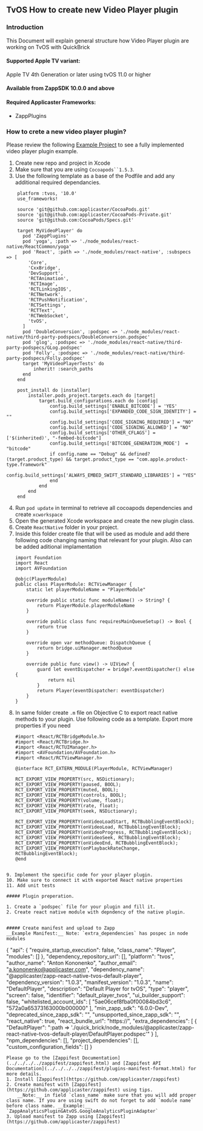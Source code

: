## TvOS How to create new Video Player plugin

### Introduction
This Document will explain general structure how Video Player plugin are working on TvOS with QuickBrick

#### Supported Apple TV variant:
Apple TV 4th Generation or later using tvOS 11.0 or higher

#### Available from ZappSDK 10.0.0 and above

#### Required Applicaster Frameworks:

* ZappPlugins

### How to crete a new video player plugin?

Please review the following [Example Project](https://github.com/applicaster/DefaultPlayer-tvOS) to see a fully implemented video player plugin example.

1. Create new repo and project in Xcode
2. Make sure that you are using `Cocoapods``1.5.3`.
3. Use the following template as a base of the Podfile and add any additional required dependancies.
```
    platform :tvos, '10.0'
    use_frameworks!

    source 'git@github.com:applicaster/CocoaPods.git'
    source 'git@github.com:applicaster/CocoaPods-Private.git'
    source 'git@github.com:CocoaPods/Specs.git'

    target MyVideoPlayer' do
      pod 'ZappPlugins'
      pod 'yoga', :path => './node_modules/react-native/ReactCommon/yoga'
      pod 'React', :path => './node_modules/react-native', :subspecs => [
        'Core',
        'CxxBridge',
        'DevSupport',
        'RCTAnimation',
        'RCTImage',
        'RCTLinkingIOS',
        'RCTNetwork',
        'RCTPushNotification',
        'RCTSettings',
        'RCTText',
        'RCTWebSocket',
        'tvOS',
      ]
      pod 'DoubleConversion', :podspec => './node_modules/react-native/third-party-podspecs/DoubleConversion.podspec'
      pod 'glog', :podspec => './node_modules/react-native/third-party-podspecs/GLog.podspec'
      pod 'Folly', :podspec => './node_modules/react-native/third-party-podspecs/Folly.podspec'
      target 'MyVideoPlayerTests' do
          inherit! :search_paths
      end
    end

    post_install do |installer|
        installer.pods_project.targets.each do |target|
            target.build_configurations.each do |config|
                config.build_settings['ENABLE_BITCODE'] = 'YES'
                config.build_settings['EXPANDED_CODE_SIGN_IDENTITY'] = ""
                config.build_settings['CODE_SIGNING_REQUIRED'] = "NO"
                config.build_settings['CODE_SIGNING_ALLOWED'] = "NO"
                config.build_settings['OTHER_CFLAGS'] = ['$(inherited)', "-fembed-bitcode"]
                config.build_settings['BITCODE_GENERATION_MODE']  = "bitcode"
                if config.name == "Debug" && defined?(target.product_type) && target.product_type == "com.apple.product-type.framework"
                    config.build_settings['ALWAYS_EMBED_SWIFT_STANDARD_LIBRARIES'] = "YES"
                end
            end
        end
    end
```

4. Run `pod update` in terminal to retrieve all cocoapods dependencies and create `xcworkspace`
5. Open the generated Xcode workspace and create the new plugin class.
6. Create `ReactNative` folder in your project.
7. Inside this folder create file that will be used as module and add there following code changing naming that relevant for your plugin. Also can be added aditional implamentation
    ```
    import Foundation
    import React
    import AVFoundation

    @objc(PlayerModule)
    public class PlayerModule: RCTViewManager {
        static let playerModuleName = "PlayerModule"

        override public static func moduleName() -> String? {
            return PlayerModule.playerModuleName
        }

        override public class func requiresMainQueueSetup() -> Bool {
            return true
        }

        override open var methodQueue: DispatchQueue {
            return bridge.uiManager.methodQueue
        }

        override public func view() -> UIView? {
            guard let eventDispatcher = bridge?.eventDispatcher() else {
                return nil
            }
            return Player(eventDispatcher: eventDispatcher)
        }
    }
    ```
8. In same folder create `.m` file on Objective C to export react native methods to your plugin. Use following code as a template. Export more properties if you need
    ```
    #import <React/RCTBridgeModule.h>
    #import <React/RCTBridge.h>
    #import <React/RCTUIManager.h>
    #import <AVFoundation/AVFoundation.h>
    #import <React/RCTViewManager.h>

    @interface RCT_EXTERN_MODULE(PlayerModule, RCTViewManager)

    RCT_EXPORT_VIEW_PROPERTY(src, NSDictionary);
    RCT_EXPORT_VIEW_PROPERTY(paused, BOOL);
    RCT_EXPORT_VIEW_PROPERTY(muted, BOOL);
    RCT_EXPORT_VIEW_PROPERTY(controls, BOOL);
    RCT_EXPORT_VIEW_PROPERTY(volume, float);
    RCT_EXPORT_VIEW_PROPERTY(rate, float);
    RCT_EXPORT_VIEW_PROPERTY(seek, NSDictionary);

    RCT_EXPORT_VIEW_PROPERTY(onVideoLoadStart, RCTBubblingEventBlock);
    RCT_EXPORT_VIEW_PROPERTY(onVideoLoad, RCTBubblingEventBlock);
    RCT_EXPORT_VIEW_PROPERTY(onVideoProgress, RCTBubblingEventBlock);
    RCT_EXPORT_VIEW_PROPERTY(onVideoSeek, RCTBubblingEventBlock);
    RCT_EXPORT_VIEW_PROPERTY(onVideoEnd, RCTBubblingEventBlock);
    RCT_EXPORT_VIEW_PROPERTY(onPlaybackRateChange, RCTBubblingEventBlock);
    @end
```

9. Implement the specific code for your player plugin.
10. Make sure to connect it with exported React native properties
11. Add unit tests

##### Plugin preperation.

1. Create a `podspec` file for your plugin and fill it.
2. Create react native module with depndency of the native plugin.


##### Create manifest and upload to Zapp
__Example Manifest:__ Note: `extra_dependencies` has pospec in node modules
```
{
    "api": {
        "require_startup_execution": false,
        "class_name": "Player",
        "modules": []
    },
    "dependency_repository_url": [],
    "platform": "tvos",
    "author_name": "Anton Kononenko",
    "author_email": "a.kononenko@applicaster.com",
    "dependency_name": "@applicaster/zapp-react-native-tvos-default-player",
    "dependency_version": "1.0.3",
    "manifest_version": "1.0.3",
    "name": "DefaultPlayer",
    "description": "Default Player for tvOS",
    "type": "player",
    "screen": false,
    "identifier": "default_player_tvos",
    "ui_builder_support": false,
    "whitelisted_account_ids": [
        "5ae06cef8fba0f00084bd3c6",
        "572a0a65373163000b000000"
    ],
    "min_zapp_sdk": "6.0.0-Dev",
    "deprecated_since_zapp_sdk": "",
    "unsupported_since_zapp_sdk": "",
    "react_native": true,
    "react_bundle_url": "https://",
    "extra_dependencies": [
        {
            "DefaultPlayer": ":path => './quick_brick/node_modules/@applicaster/zapp-react-native-tvos-default-player/DefaultPlayer.podspec'"
        }
    ],
    "npm_dependencies": [],
    "project_dependencies": [],
    "custom_configuration_fields": []
}
```
Please go to the [Zappifest Documentation](../../../../zappifest/zappifest.html) and [Zappifest API Documentation](../../../../zappifest/plugins-manifest-format.html) for more details.
1. Install [Zappifest](https://github.com/applicaster/zappifest)
2. Create manifest with [Zappifest](https://github.com/applicaster/zappifest) using tips.
	__Note:__ in field `class_name` make sure that you will add proper class name. If you are using swift do not forget to add `module name` before class name. __Example:__ `ZappAnalyticsPluginGAtvOS.GoogleAnalyticsPluginAdapter`
3. Upload manifest to Zapp using [Zappifest](https://github.com/applicaster/zappifest)



